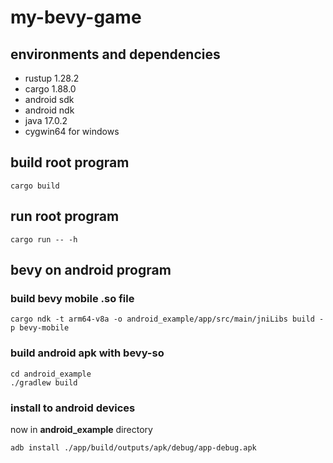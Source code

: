 # my-bevy-game
## environments and dependencies
- rustup 1.28.2
- cargo 1.88.0
- android sdk
- android ndk
- java 17.0.2
- cygwin64 for windows
## build root program
```
cargo build
```
## run root program
```
cargo run -- -h
```
## bevy on android program
### build bevy mobile .so file
```
cargo ndk -t arm64-v8a -o android_example/app/src/main/jniLibs build -p bevy-mobile
```
### build android apk with bevy-so
```
cd android_example
./gradlew build
```
### install to android devices
now in **android_example** directory
```
adb install ./app/build/outputs/apk/debug/app-debug.apk
```

